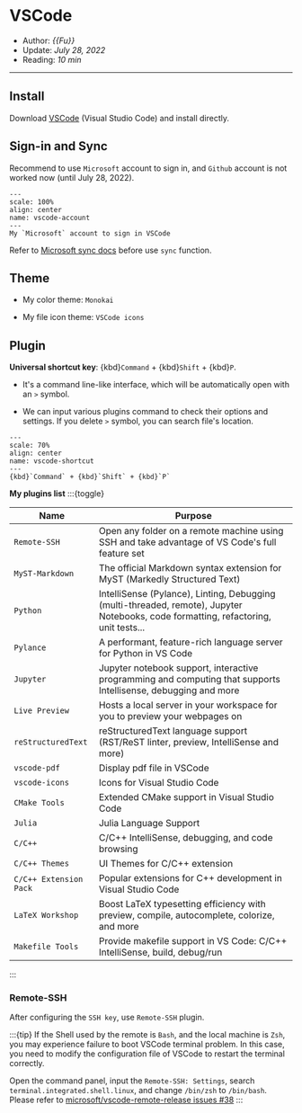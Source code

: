 # VSCode

- Author: *{{Fu}}*
- Update: *July 28, 2022*
- Reading: *10 min*

---


## Install


Download [VSCode](https://code.visualstudio.com/download) (Visual Studio Code) and install directly.


## Sign-in and Sync

Recommend to use `Microsoft` account to sign in, and `Github` account is not worked now (until July 28, 2022).

```{figure} ./files/VSCode-2.jpg
---
scale: 100%
align: center
name: vscode-account
---
My `Microsoft` account to sign in VSCode
```

Refer to [Microsoft sync docs](https://code.visualstudio.com/docs/editor/settings-sync) before use `sync` function.


## Theme
- My color theme: `Monokai`

- My file icon theme: `VSCode icons`



## Plugin

**Universal shortcut key**: {kbd}`Command` + {kbd}`Shift` + {kbd}`P`. 

- It's a command line-like interface, which will be automatically open with an `>` symbol. 

- We can input various plugins command to check their options and settings. If you delete `>` symbol, you can search file's location.


```{figure} ./files/VSCode-1.jpg
---
scale: 70%
align: center
name: vscode-shortcut
---
{kbd}`Command` + {kbd}`Shift` + {kbd}`P`
```

**My plugins list**
:::{toggle}
<style>
table th:first-of-type {
    width: 30%;
}
table th:nth-of-type(2) {
    width: 70%;
}
</style>

|        Name       |       Purpose       |      
|    ------------   |    -------------    |  
|   `Remote-SSH`    | Open any folder on a remote machine using SSH and take advantage of VS Code's full feature set |  
|   `MyST-Markdown` | The official Markdown syntax extension for MyST (Markedly Structured Text) |
|   `Python`        | IntelliSense (Pylance), Linting, Debugging (multi-threaded, remote), Jupyter Notebooks, code formatting, refactoring, unit tests... |
| `Pylance` | A performant, feature-rich language server for Python in VS Code |
|   `Jupyter`       | Jupyter notebook support, interactive programming and computing that supports Intellisense, debugging and more |
|   `Live Preview`  | Hosts a local server in your workspace for you to preview your webpages on |
| `reStructuredText`| reStructuredText language support (RST/ReST linter, preview, IntelliSense and more) |
|   `vscode-pdf`    | Display pdf file in VSCode |
|   `vscode-icons`  | Icons for Visual Studio Code |
|   `CMake Tools`   | Extended CMake support in Visual Studio Code |
|   `Julia`         | Julia Language Support |
|   `C/C++`         | C/C++ IntelliSense, debugging, and code browsing |
|  `C/C++ Themes`   | UI Themes for C/C++ extension  |
| `C/C++ Extension Pack` | Popular extensions for C++ development in Visual Studio Code  |
| `LaTeX Workshop`  | Boost LaTeX typesetting efficiency with preview, compile, autocomplete, colorize, and more |
| `Makefile Tools`  | Provide makefile support in VS Code: C/C++ IntelliSense, build, debug/run  |

:::



### Remote-SSH
After configuring the `SSH key`, use `Remote-SSH` plugin.

:::{tip}
If the Shell used by the remote is `Bash`, and the local machine is `Zsh`, you may experience failure to boot VSCode terminal problem. In this case, you need to modify the configuration file of VSCode to restart the terminal correctly.

Open the command panel, input the `Remote-SSH: Settings`, search `terminal.integrated.shell.linux`, and change `/bin/zsh` to `/bin/bash`. Please refer to
[microsoft/vscode-remote-release issues #38](https://github.com/microsoft/vscode-remote-release/issues/38)
:::


